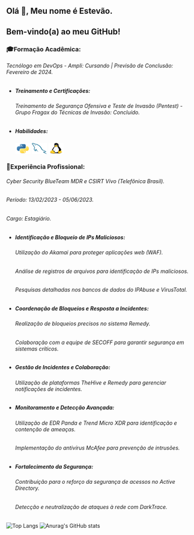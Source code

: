 ## Olá 👋, Meu nome é Estevão.  

## Bem-vindo(a) ao meu GitHub! 
### 🎓Formação Acadêmica: 
   ###### Tecnólogo em DevOps - Ampli: Cursando | Previsão de Conclusão: Fevereiro de 2024.

- ##### Treinamento e Certificações:
   ###### Treinamento de Segurança Ofensiva e Teste de Invasão (Pentest) - Grupo Fragax do Técnicas de Invasão: Concluído.

- ##### Habilidades:
  <img align="center" alt="Tevolve-Python" height="30" width="40" src="https://raw.githubusercontent.com/devicons/devicon/master/icons/python/python-original.svg">
    <img align="center" alt="Tevolve-MySQL" height="30" width="40" src="https://raw.githubusercontent.com/devicons/devicon/master/icons/mysql/mysql-original.svg">
      <img align="center" alt="Tevolve-Linux" height="30" width="40" src="https://raw.githubusercontent.com/devicons/devicon/master/icons/linux/linux-original.svg">
</div>


### 💼Experiência Profissional: 
  ###### Cyber Security BlueTeam MDR e CSIRT Vivo (Telefônica Brasil).
  ###### Período: 13/02/2023 - 05/06/2023. 
  ###### Cargo: Estagiário.

- ##### Identificação e Bloqueio de IPs Maliciosos:
    ###### Utilização do Akamai para proteger aplicações web (WAF).
    ###### Análise de registros de arquivos para identificação de IPs maliciosos.
    ###### Pesquisas detalhadas nos bancos de dados do IPAbuse e VirusTotal.

- ##### Coordenação de Bloqueios e Resposta a Incidentes:
    ###### Realização de bloqueios precisos no sistema Remedy.
    ###### Colaboração com a equipe de SECOFF para garantir segurança em sistemas críticos.

- ##### Gestão de Incidentes e Colaboração:
    ###### Utilização de plataformas TheHive e Remedy para gerenciar notificações de incidentes.

- ##### Monitoramento e Detecção Avançada:
    ###### Utilização de EDR Panda e Trend Micro XDR para identificação e contenção de ameaças.
    ###### Implementação do antivírus McAfee para prevenção de intrusões.

- ##### Fortalecimento da Segurança:
    ###### Contribuição para o reforço da segurança de acessos no Active Directory.
    ###### Detecção e neutralização de ataques à rede com DarkTrace.



![Top Langs](https://github-readme-stats.vercel.app/api/top-langs/?username=tevolve&layout=compact&theme=highcontrast)
![Anurag's GitHub stats](https://github-readme-stats.vercel.app/api?username=tevolve&show_icons=true&theme=highcontrast)



